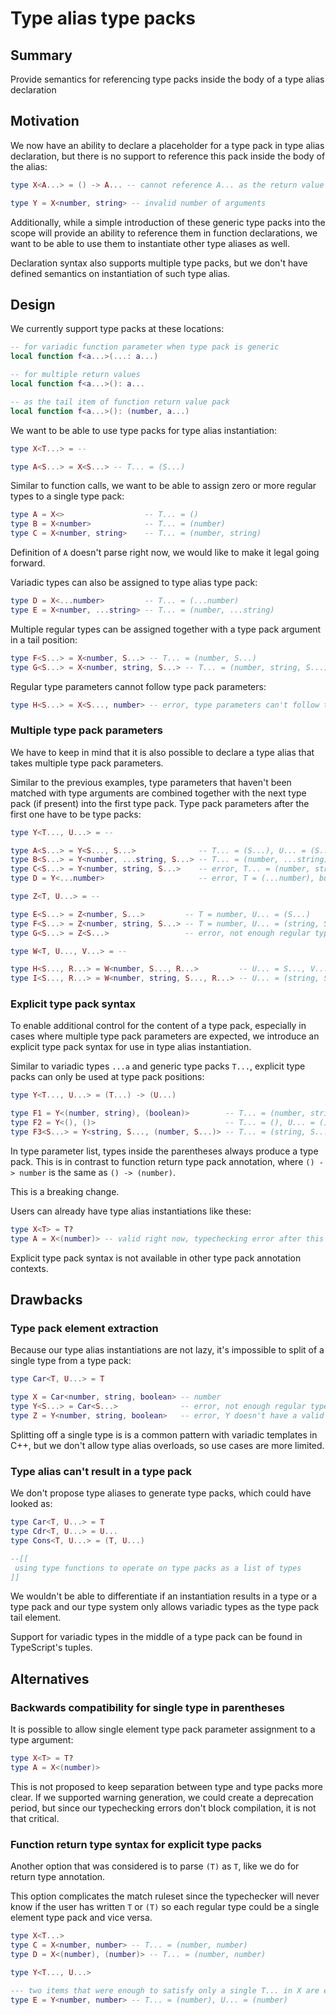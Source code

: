 # Type alias type packs

## Summary

Provide semantics for referencing type packs inside the body of a type alias declaration

## Motivation

We now have an ability to declare a placeholder for a type pack in type alias declaration, but there is no support to reference this pack inside the body of the alias:
```lua
type X<A...> = () -> A... -- cannot reference A... as the return value pack

type Y = X<number, string> -- invalid number of arguments
```

Additionally, while a simple introduction of these generic type packs into the scope will provide an ability to reference them in function declarations, we want to be able to use them to instantiate other type aliases as well.

Declaration syntax also supports multiple type packs, but we don't have defined semantics on instantiation of such type alias.

## Design

We currently support type packs at these locations:
```lua
-- for variadic function parameter when type pack is generic
local function f<a...>(...: a...)

-- for multiple return values
local function f<a...>(): a...

-- as the tail item of function return value pack
local function f<a...>(): (number, a...)
```

We want to be able to use type packs for type alias instantiation:
```lua
type X<T...> = --

type A<S...> = X<S...> -- T... = (S...)
```

Similar to function calls, we want to be able to assign zero or more regular types to a single type pack:
```lua
type A = X<>                  -- T... = ()
type B = X<number>            -- T... = (number)
type C = X<number, string>    -- T... = (number, string)
```

Definition of `A` doesn't parse right now, we would like to make it legal going forward.

Variadic types can also be assigned to type alias type pack:
```lua
type D = X<...number>         -- T... = (...number)
type E = X<number, ...string> -- T... = (number, ...string)
```

Multiple regular types can be assigned together with a type pack argument in a tail position:
```lua
type F<S...> = X<number, S...> -- T... = (number, S...)
type G<S...> = X<number, string, S...> -- T... = (number, string, S...)
```

Regular type parameters cannot follow type pack parameters:
```lua
type H<S...> = X<S..., number> -- error, type parameters can't follow type pack parameters
```

### Multiple type pack parameters

We have to keep in mind that it is also possible to declare a type alias that takes multiple type pack parameters.

Similar to the previous examples, type parameters that haven't been matched with type arguments are combined together with the next type pack (if present) into the first type pack.
Type pack parameters after the first one have to be type packs:
```lua
type Y<T..., U...> = --

type A<S...> = Y<S..., S...>              -- T... = (S...), U... = (S...)
type B<S...> = Y<number, ...string, S...> -- T... = (number, ...string), U... = S...
type C<S...> = Y<number, string, S...>    -- error, T... = (number, string, S...), but U... = undefined
type D = Y<...number>                     -- error, T = (...number), but U... = undefined, not (...number) even though one infinite set is enough to fill two, we may have '...number' inside a type pack argument and we'll be unable to see its content

type Z<T, U...> = --

type E<S...> = Z<number, S...>         -- T = number, U... = (S...)
type F<S...> = Z<number, string, S...> -- T = number, U... = (string, S...)
type G<S...> = Z<S...>                 -- error, not enough regular type arguments, can't split the front of S... into T

type W<T, U..., V...> = --

type H<S..., R...> = W<number, S..., R...>         -- U... = S..., V... = R...
type I<S..., R...> = W<number, string, S..., R...> -- U... = (string, S...), V... = R...
```

### Explicit type pack syntax

To enable additional control for the content of a type pack, especially in cases where multiple type pack parameters are expected, we introduce an explicit type pack syntax for use in type alias instantiation.

Similar to variadic types `...a` and generic type packs `T...`, explicit type packs can only be used at type pack positions:
```lua
type Y<T..., U...> = (T...) -> (U...)

type F1 = Y<(number, string), (boolean)>        -- T... = (number, string), U... = (boolean)
type F2 = Y<(), ()>                             -- T... = (), U... = ()
type F3<S...> = Y<string, S..., (number, S...)> -- T... = (string, S...), U... = (number, S...)
```

In type parameter list, types inside the parentheses always produce a type pack.
This is in contrast to function return type pack annotation, where `() -> number` is the same as `() -> (number)`.

This is a breaking change.

Users can already have type alias instantiations like these:
```lua
type X<T> = T?
type A = X<(number)> -- valid right now, typechecking error after this RFC
```

Explicit type pack syntax is not available in other type pack annotation contexts.

## Drawbacks

### Type pack element extraction

Because our type alias instantiations are not lazy, it's impossible to split of a single type from a type pack:
```lua
type Car<T, U...> = T

type X = Car<number, string, boolean> -- number
type Y<S...> = Car<S...>              -- error, not enough regular type arguments
type Z = Y<number, string, boolean>   -- error, Y doesn't have a valid definition
```

Splitting off a single type is is a common pattern with variadic templates in C++, but we don't allow type alias overloads, so use cases are more limited.

### Type alias can't result in a type pack

We don't propose type aliases to generate type packs, which could have looked as:
```lua
type Car<T, U...> = T
type Cdr<T, U...> = U...
type Cons<T, U...> = (T, U...)

--[[
 using type functions to operate on type packs as a list of types
]]
```

We wouldn't be able to differentiate if an instantiation results in a type or a type pack and our type system only allows variadic types as the type pack tail element.

Support for variadic types in the middle of a type pack can be found in TypeScript's tuples.

## Alternatives

### Backwards compatibility for single type in parentheses

It is possible to allow single element type pack parameter assignment to a type argument:
```lua
type X<T> = T?
type A = X<(number)>
```

This is not proposed to keep separation between type and type packs more clear.
If we supported warning generation, we could create a deprecation period, but since our typechecking errors don't block compilation, it is not that critical.

### Function return type syntax for explicit type packs

Another option that was considered is to parse `(T)` as `T`, like we do for return type annotation.

This option complicates the match ruleset since the typechecker will never know if the user has written `T` or `(T)` so each regular type could be a single element type pack and vice versa.
```lua
type X<T...>
type C = X<number, number> -- T... = (number, number)
type D = X<(number), (number)> -- T... = (number, number)

type Y<T..., U...>

--- two items that were enough to satisfy only a single T... in X are enough to satisfy two T..., U... in Y
type E = Y<number, number> -- T... = (number), U... = (number)
```

